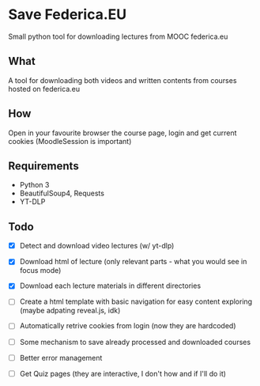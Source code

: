 # Save Federica.EU
Small python tool for downloading lectures from MOOC federica.eu

## What
A tool for downloading both videos and written contents from courses hosted on federica.eu

## How
Open in your favourite browser the course page, login and get current cookies (MoodleSession is important)

## Requirements
 - Python 3
  - BeautifulSoup4, Requests
 - YT-DLP

## Todo
-[x] Detect and download video lectures (w/ yt-dlp)
-[x] Download html of lecture (only relevant parts - what you would see in focus mode)
-[x] Download each lecture materials in different directories
-[ ] Create a html template with basic navigation for easy content exploring (maybe adpating reveal.js, idk)
-[ ] Automatically retrive cookies from login (now they are hardcoded)
-[ ] Some mechanism to save already processed and downloaded courses
-[ ] Better error management
-[ ] Get Quiz pages (they are interactive, I don't how and if I'll do it)


